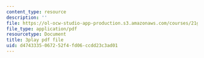 ```yaml
---
content_type: resource
description: ''
file: https://ol-ocw-studio-app-production.s3.amazonaws.com/courses/21g-107-chinese-i-streamlined-fall-2014/d4743335067252f4fd06ccdd23c3ad01_FtIdQUcZlWU.pdf
file_type: application/pdf
resourcetype: Document
title: 3play pdf file
uid: d4743335-0672-52f4-fd06-ccdd23c3ad01
---
```

